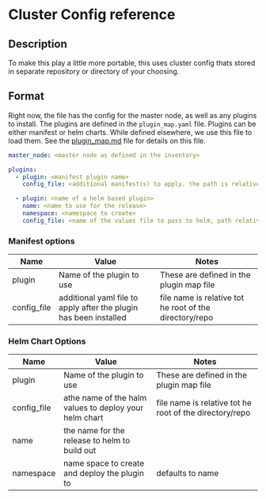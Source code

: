 # Cluster Config reference

## Description

To make this play a little more portable, this uses cluster config thats stored in separate repository or directory of your choosing.

## Format

Right now, the file has the config for the master node, as well as any plugins to install. The plugins are defined in the `plugin_map.yaml` file. Plugins can be either manifest or helm charts. While defined elsewhere, we use this file to load them. See the [plugin_map.md](plugin_map.md) file for details on this file.

```yml
master_node: <master node as defined in the inventory>

plugins:
  - plugin: <manifest plugin name>
    config_file: <additional manifest(s) to apply. the path is relative to the root of the config dir/repo>

  - plugin: <name of a helm based plugin>
    name: <name to use for the release>
    namespace: <namespace to create>
    config_file: <name of the values file to pass to helm, path relative to the root of the config dir/repo>
```

### Manifest options

| Name | Value | Notes |
| --- | --- | --- |
| plugin| Name of the plugin to use | These are defined in the plugin map file |
| config_file| additional yaml file to apply after the plugin has been installed | file name is relative tot he root of the directory/repo  |

### Helm Chart Options

| Name | Value | Notes |
| --- | --- | --- |
| plugin| Name of the plugin to use | These are defined in the plugin map file |
| config_file| athe name of the halm values to deploy your helm chart | file name is relative tot he root of the directory/repo |
| name | the name for the release to helm to build out | |
| namespace | name space to create and deploy the plugin to | defaults to name |

